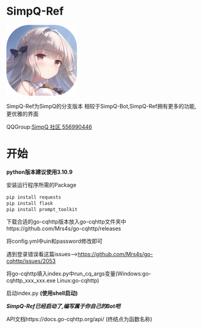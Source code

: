 # SimpQ-Ref
![LOGO](https://github.com/CNlongY-Py/SimpQ-Bot/blob/main/doc/LOGO23-4.png)

SimpQ-Ref为SimpQ的分支版本
相较于SimpQ-Bot,SimpQ-Ref拥有更多的功能,更优雅的界面

QQGroup:[SimpQ 社区 556990446](https://qm.qq.com/cgi-bin/qm/qr?k=d5jHYYrg1XkSwuvItCCWfWxcALOxqAeM&jump_from=webapi&authKey=Qtw/AoANvNmCcSeSH9IqafXqbToZRE5aFuUtZuWJpKMmVaALfw2P9zp8orX6czjZ)

# 开始

**python版本建议使用3.10.9**

安装运行程序所需的Package
```
pip install requests
pip install flask
pip install prompt_toolkit
```

下载合适的go-cqhttp版本放入go-cqhttp文件夹中https://github.com/Mrs4s/go-cqhttp/releases

将config.yml中uin和password修改即可

遇到登录错误看这篇issues-->https://github.com/Mrs4s/go-cqhttp/issues/2053

将go-cqhttp填入index.py中run_cq_args变量(Windows:go-cqhttp_xxx_xxx.exe Linux:go-cqhttp)

启动index.py **(使用shell启动)**

***SimpQ-Ref已经启动了,编写属于你自己的Bot吧***

API文档https://docs.go-cqhttp.org/api/ (终结点为函数名称)
